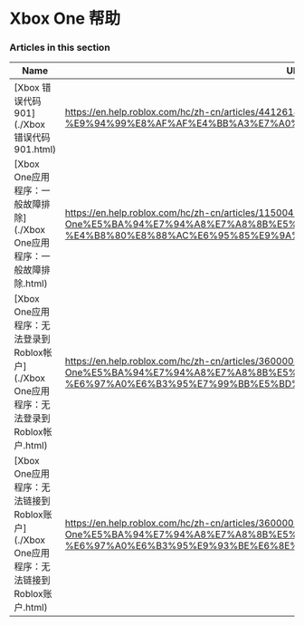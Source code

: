 # Xbox One 帮助  
### Articles in this section
Name|URL
-|-
[Xbox 错误代码 901](./Xbox 错误代码 901.html) |https://en.help.roblox.com/hc/zh-cn/articles/4412614080532-Xbox-%E9%94%99%E8%AF%AF%E4%BB%A3%E7%A0%81-901
[Xbox One应用程序：一般故障排除](./Xbox One应用程序：一般故障排除.html) |https://en.help.roblox.com/hc/zh-cn/articles/115004532866-Xbox-One%E5%BA%94%E7%94%A8%E7%A8%8B%E5%BA%8F-%E4%B8%80%E8%88%AC%E6%95%85%E9%9A%9C%E6%8E%92%E9%99%A4
[Xbox One应用程序：无法登录到Roblox帐户](./Xbox One应用程序：无法登录到Roblox帐户.html) |https://en.help.roblox.com/hc/zh-cn/articles/360000334523-Xbox-One%E5%BA%94%E7%94%A8%E7%A8%8B%E5%BA%8F-%E6%97%A0%E6%B3%95%E7%99%BB%E5%BD%95%E5%88%B0Roblox%E5%B8%90%E6%88%B7
[Xbox One应用程序：无法链接到Roblox账户](./Xbox One应用程序：无法链接到Roblox账户.html) |https://en.help.roblox.com/hc/zh-cn/articles/360000334603-Xbox-One%E5%BA%94%E7%94%A8%E7%A8%8B%E5%BA%8F-%E6%97%A0%E6%B3%95%E9%93%BE%E6%8E%A5%E5%88%B0Roblox%E8%B4%A6%E6%88%B7